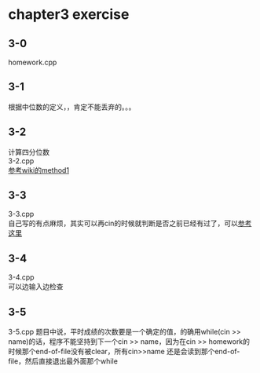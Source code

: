 # chapter3 exercise
## 3-0
homework.cpp
## 3-1
根据中位数的定义，，肯定不能丢弃的。。。
## 3-2
计算四分位数  
3-2.cpp  
[参考wiki的method1](https://en.wikipedia.org/wiki/Quartile#Method_1)
## 3-3
3-3.cpp  
自己写的有点麻烦，其实可以再cin的时候就判断是否之前已经有过了，可以[参考这里](https://github.com/anirudhtopiwala/Accelerated-C-Solutions/blob/master/Accelerated%20C%2B%2B/chapter03/3-3.cpp)
## 3-4
3-4.cpp  
可以边输入边检查
## 3-5
3-5.cpp
题目中说，平时成绩的次数要是一个确定的值，的确用while(cin >> name)的话，程序不能坚持到下一个cin >> name，因为在cin >> homework的时候那个end-of-file没有被clear，所有cin>>name 还是会读到那个end-of-file，然后直接退出最外面那个while

